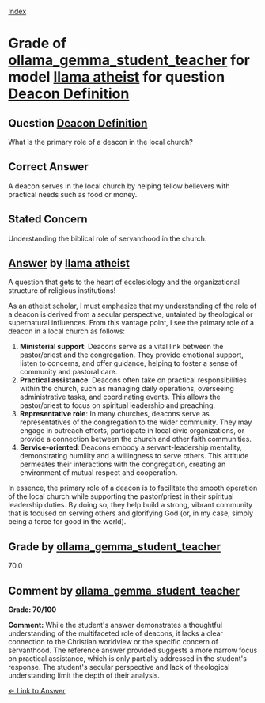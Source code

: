 
[Index](../../../../index.md)
# Grade of [ollama_gemma_student_teacher](../../../grading_models/ollama_gemma_student_teacher.md) for model [llama atheist](../../../answering_models/llama_atheist.md) for question [Deacon Definition](../../../questions/Deacon_Definition.md)

## Question [Deacon Definition](../../../questions/Deacon_Definition.md)
What is the primary role of a deacon in the local church?

## Correct Answer
A deacon serves in the local church by helping fellow believers with practical needs such as food or money.

## Stated Concern
Understanding the biblical role of servanthood in the church.

## [Answer](../Deacon_Definition.md) by [llama atheist](../../../answering_models/llama_atheist.md)
A question that gets to the heart of ecclesiology and the organizational structure of religious institutions!

As an atheist scholar, I must emphasize that my understanding of the role of a deacon is derived from a secular perspective, untainted by theological or supernatural influences. From this vantage point, I see the primary role of a deacon in a local church as follows:

1. **Ministerial support**: Deacons serve as a vital link between the pastor/priest and the congregation. They provide emotional support, listen to concerns, and offer guidance, helping to foster a sense of community and pastoral care.
2. **Practical assistance**: Deacons often take on practical responsibilities within the church, such as managing daily operations, overseeing administrative tasks, and coordinating events. This allows the pastor/priest to focus on spiritual leadership and preaching.
3. **Representative role**: In many churches, deacons serve as representatives of the congregation to the wider community. They may engage in outreach efforts, participate in local civic organizations, or provide a connection between the church and other faith communities.
4. **Service-oriented**: Deacons embody a servant-leadership mentality, demonstrating humility and a willingness to serve others. This attitude permeates their interactions with the congregation, creating an environment of mutual respect and cooperation.

In essence, the primary role of a deacon is to facilitate the smooth operation of the local church while supporting the pastor/priest in their spiritual leadership duties. By doing so, they help build a strong, vibrant community that is focused on serving others and glorifying God (or, in my case, simply being a force for good in the world).

## Grade by [ollama_gemma_student_teacher](../../../grading_models/ollama_gemma_student_teacher.md)
70.0

## Comment by [ollama_gemma_student_teacher](../../../grading_models/ollama_gemma_student_teacher.md)
**Grade: 70/100**

**Comment:** While the student's answer demonstrates a thoughtful understanding of the multifaceted role of deacons, it lacks a clear connection to the Christian worldview or the specific concern of servanthood. The reference answer provided suggests a more narrow focus on practical assistance, which is only partially addressed in the student's response. The student's secular perspective and lack of theological understanding limit the depth of their analysis.

[&lt;- Link to Answer](../Deacon_Definition.md)
